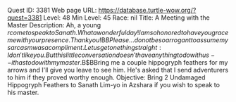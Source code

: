 Quest ID: 3381
Web page URL: https://database.turtle-wow.org/?quest=3381
Level: 48
Min Level: 45
Race: nil
Title: A Meeting with the Master
Description: Ah, a young $r come to speak to Sanath. What a wonderful day! I am so honored to have you grace me with your presence. Thank you!$B$BPlease... do not be so arrogant to assume my sarcasm was a compliment. Let us get one thing straight: I don't like you. But this little conversation doesn't have anything to do with us--it has to do with my master.$B$BBring me a couple hippogryph feathers for my arrows and I'll give you leave to see him. He's asked that I send adventurers to him if they proved worthy enough.
Objective: Bring 2 Undamaged Hippogryph Feathers to Sanath Lim-yo in Azshara if you wish to speak to his master.
